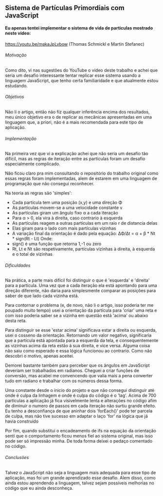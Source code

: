 ## Sistema de Partículas Primordiais com JavaScript

#### Eu apenas tentei implementar o sistema de vida de partículas mostrado neste vídeo:
https://youtu.be/makaJpLvbow (Thomas Schmickl e Martin Stefanec)

###### Motivação
Como dito, vi nas sugestões do YouTube o vídeo deste trabalho e achei que seria um desafio interessante tentar replicar esse sistema usando a linguagem JavaScript, que tenho certa familiaridade e que atualmente estou estudando.

###### Objetivos
Não li o artigo, então não fiz qualquer inferência encima dos resultados, meu único objetivo era o de replicar as mecânicas apresentadas em uma linguagem que, a priori, não é a mais recomendada para este tipo de aplicação.

###### Implementação
Na primeira vez que vi a explicação achei que não seria um desafio tão difícil, mas as regras de iteração entre as partículas foram um desafio especialmente complicado.

Não ficou claro pra mim consultando o repositório do trabalho original como essas regras foram implementadas, alem de estarem em uma linguagem de programação que não consegui reconhecer.

Na teoria as regras são 'simples':
* Cada partícula tem uma posição (x,y) e uma direção Φ
* As partículas movem-se a uma velocidade constante v
* As partículas giram um ângulo fixo α a cada iteração
* Para α > 0, ela vira à direita, caso contrario à esquerda
* As partículas reagem a outras partículas em um raio r de distancia delas
* Elas giram para o lado com mais partículas vizinhas
* A variação final da orientação é dado pela equação: 
ΔΦ/Δt = α + β * Nt * sign(Rt - Lt)
Onde: 
* sign() é uma função que retorna 1,-1 ou zero
* Rt, Lt e Nt são respetivamente, partículas vizinhas à direita, à esquerda e o total de vizinhas

###### Dificuldades
Na prática, a parte mais difícil foi distinguir o que é 'esquerda' e 'direita' para a partícula. Uma vez que a cada iteração ela está apontando para uma direção diferente, não daria para simplesmente comparar as posições para saber de que lado cada vizinha está.

Para contornar o problema (e, de novo, não li o artigo, isso poderia ter me poupado muito tempo) usei a orientação da partícula para 'criar' uma reta e com isso poderia saber se a vizinha em questão está 'acima' ou abaixo desta reta.

Para distinguir se esse 'estar acima' significava estar a direita ou esquerda, usei o cosseno da orientação. Retornando um valor negativo, significaria que a partícula está apontada para a esquerda da tela, e consequentemente as vizinhas acima da reta estão á sua direita, e vice versa. Alguma coisa não saiu como esperado e essa lógica funcionou ao contrario. Como não descobri o motivo, apenas aceitei.

Demorei bastante também para perceber que os ângulos em JavaScript deveriam ser trabalhados em radianos. Cheguei a criar funções de conversão, mas acabei me convencendo que valia mais a pena converter tudo em radiano e trabalhar com os números dessa forma.

Uma constante desde o inicio do projeto e que não consegui distinguir até onde é culpa da linhagem e onde é culpa do código é o 'lag'. Acima de 700 partículas a aplicação já fica visivelmente lenta e alterações no código afim de diminuir o numero de passos em cada iteração não surtiu grande efeito. Eu tenho a desconfiança de que aninhar dois 'forEach()' pode ter parcela de culpa, mas não tive sucesso em adaptar o laço 'for' na lógica que já havia construido

Por fim, quando substitui o encadeamento de ifs na equação da orientação senti que o comportamento ficou menos fiel ao sistema original, mas isso pode ser só impressão minha. De toda forma deixei o pedaço comentado no código.

###### Conclusões
Talvez o JavaScript não seja a linguagem mais adequada para esse tipo de aplicação, mas foi um grande aprendizado esse desafio. Alem disso, como ainda estou aprendendo a linguagem, talvez sejam possíveis melhorias no código que eu ainda desconheça.
